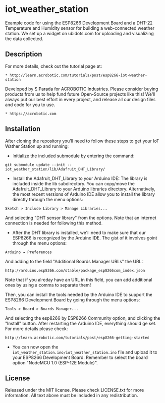 # iot_weather_station

Example code for using the ESP8266 Development Board and a DHT-22 Temperature
and Humidity sensor for building a web-connected weather station.  We set up a
widget on ubidots.com for uploading and visualizing the data collected.

## Description

For more details, check out the tutorial page at:

    * http://learn.acrobotic.com/tutorials/post/esp8266-iot-weather-station

Developed by S.Parada for ACROBOTIC Industries.  Please consider buying 
products from us to help fund future Open-Source projects like this! We'll
always put our best effort in every project, and release all our design 
files and code for you to use. 

    * https://acrobotic.com

## Installation

After cloning the repository you'll need to follow these steps to get your IoT
Wather Station up and running:

- Initialize the included submodule by entering the command:

`git submodule update --init -- iot_weather_station/lib/Adafruit_DHT_Library/`

- Install the Adafruit_DHT_Library to your Arduino IDE:
The library is included inside the lib subdirectory.  You can copy/move the
Adafruit_DHT_Library to your Arduino libraries directory.  Alternatively, the
most recent versions of Arduino IDE allow you to install the library directly
through the menu options:

`Sketch > Include Library > Manage Libraries...`

And selecting "DHT sensor library" from the options.  Note that an internet
connection is needed for following this method.

- After the DHT library is installed, we'll need to make sure that our ESP8266
is recognized by the Arduino IDE.  The gist of it involves goint through the
menu options:

`Arduino → Preferences`

And adding to the field "Additional Boards Manager URLs" the URL:

`http://arduino.esp8266.com/stable/package_esp8266com_index.json`

Note that if you alreday have an URL in this field, you can add additional ones
by using a comma to separate them!

Then, you can install the tools needed by the Arduino IDE to support the ESP8266
Development Board by going through the menu options:

`Tools > Board > Boards Manager...`

And selecting the esp8266 by ESP8266 Community option, and clicking the
"Install" button.  After restarting the Arduino IDE, everything should ge set.
For more details please check:

`http://learn.acrobotic.com/tutorials/post/esp8266-getting-started`

- You can now open the `iot_weather_station.ino/iot_weather_station.ino` file and
upload it to your ESP8266 Development Board.  Remember to select the board
option "NodeMCU 1.0 (ESP-12E Module)".

## License

Released under the MIT license. Please check LICENSE.txt for more information. 
All text above must be included in any redistribution.
